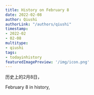 ```yaml
---
title: History on February 8
date: 2022-02-08
author: Qiushi 
authorLink: "/authors/qiushi"
timestamp: 
- 2022-02
- 02-08
multitype: 
- qiushi
tags: 
- todayinhistory
featuredImagePreview: '/img/icon.png'
---
```









历史上的2月8日，

February 8 in history, 

<!--more-->


